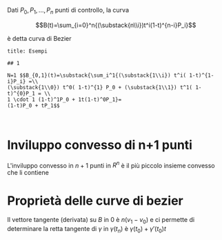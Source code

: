 Dati $P_0,P_1,...,P_n$ punti di controllo, la curva

$$B(t)=\sum_{i=0}^n{(\substack{n\\i})t^i(1-t)^{n-i}P_i}$$

è detta curva di Bezier

```ad-example
title: Esempi

## 1

N=1 $$B_{0,1}(t)=\substack{\sum_i^1{(\substack{1\\i}) t^i( 1-t)^{1-i}P_i} =\\
(\substack{1\\0}) t^0( 1-t)^{1} P_0 + (\substack{1\\1}) t^1( 1-t)^{0}P_1 = \\
1 \cdot 1 (1-t)^1P_0 + 1t(1-t)^0P_1}=
(1-t)P_0 + tP_1$$



```


# Inviluppo convesso di n+1 punti

L'inviluppo convesso in $n+1$ punti in $R^n$ è il più piccolo insieme convesso che li contiene

# Proprietà delle curve di bezier

Il vettore tangente (derivata) su $B$ in 0 è $n(v_1 - v_0)$ e ci permette di determinare la retta tangente di $\gamma$ in $\gamma (t_n)$ è $\gamma(t_0) + \gamma' (t_0) t$


